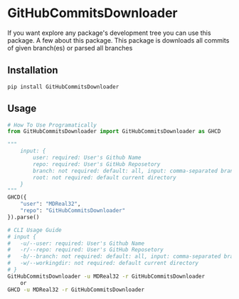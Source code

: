# GitHubCommitsDownloader

If you want explore any package's development tree you can use this package. A few about this package. This package is downloads all commits of given branch(es) or parsed all branches

## Installation

```PIP
pip install GitHubCommitsDownloader
```

## Usage

```Python
# How To Use Programatically
from GitHubCommitsDownloader import GitHubCommitsDownloader as GHCD

"""
	input: {
		user: required: User's Github Name
		repo: required: User's GitHub Reposetory
		branch: not required: default: all, input: comma-separated branches list
		root: not required: default current directory
	}
"""
GHCD({
	"user": "MDReal32",
	"repo": "GitHubCommitsDownloader"
}).parse()
```

```Bash
# CLI Usage Guide
# input {
# 	-u/--user: required: User's Github Name
# 	-r/--repo: required: User's GitHub Reposetory
# 	-b/--branch: not required: default: all, input: comma-separated branches list
# 	-w/--workingdir: not required: default current directory
# }
GitHubCommitsDownloader -u MDReal32 -r GitHubCommitsDownloader
	or
GHCD -u MDReal32 -r GitHubCommitsDownloader
```